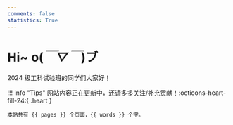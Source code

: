 ```yaml
---
comments: false
statistics: True
---
```


# **Hi~ o(*￣▽￣*)ブ**

2024 级工科试验班的同学们大家好！



!!! info "Tips"
    网站内容正在更新中，还请多多关注/补充贡献！:octicons-heart-fill-24:{ .heart }
    
    本站共有 {{ pages }} 个页面，{{ words }} 个字。
